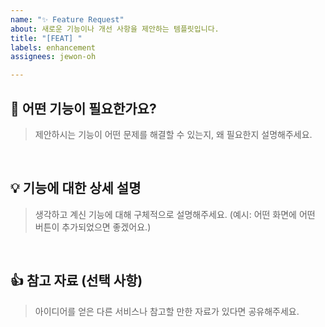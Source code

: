 ```yaml
---
name: "✨ Feature Request"
about: 새로운 기능이나 개선 사항을 제안하는 템플릿입니다.
title: "[FEAT] "
labels: enhancement
assignees: jewon-oh

---
```


## 🚀 어떤 기능이 필요한가요?

> 제안하시는 기능이 어떤 문제를 해결할 수 있는지, 왜 필요한지 설명해주세요.

<br>

## 💡 기능에 대한 상세 설명

> 생각하고 계신 기능에 대해 구체적으로 설명해주세요.
> (예시: 어떤 화면에 어떤 버튼이 추가되었으면 좋겠어요.)

<br>

## 👍 참고 자료 (선택 사항)

> 아이디어를 얻은 다른 서비스나 참고할 만한 자료가 있다면 공유해주세요.
